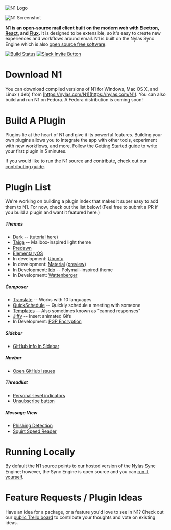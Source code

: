 ![N1 Logo](https://edgehill.s3.amazonaws.com/static/N1.png)

![N1 Screenshot](http://nylas.com/N1/images/1-1-initial-outlook-base.png)

**N1 is an open-source mail client built on the modern web with [Electron](https://github.com/atom/electron), [React](https://facebook.github.io/react/), and [Flux](https://facebook.github.io/flux/).** It is designed to be extensible, so it's easy to create new experiences and workflows around email. N1 is built on the Nylas Sync Engine which is also [open source free software](https://github.com/nylas/sync-engine).

[![Build Status](https://travis-ci.org/nylas/N1.svg?branch=master)](https://travis-ci.org/nylas/N1)
[![Slack Invite Button](http://slack-invite.nylas.com/badge.svg)](http://slack-invite.nylas.com)

# Download N1

You can download compiled versions of N1 for Windows, Mac OS X, and Linux (.deb) from [https://nylas.com/N1](https://nylas.com/N1). You can also build and run N1 on Fedora. A Fedora distribution is coming soon!

# Build A Plugin

Plugins lie at the heart of N1 and give it its powerful features. Building your own plugins allows you to integrate the app with other tools, experiment with new workflows, and more. Follow the [Getting Started guide](http://nylas.com/N1/getting-started/) to write your first plugin in 5 minutes.

If you would like to run the N1 source and contribute, check out our [contributing
guide](https://github.com/nylas/N1/blob/master/CONTRIBUTING.md).

# Plugin List
We're working on building a plugin index that makes it super easy to add them to N1. For now, check out the list below! (Feel free to submit a PR if you build a plugin and want it featured here.)

##### Themes
- [Dark](https://github.com/nylas/N1/tree/master/internal_packages/ui-dark) -- ([tutorial here](https://github.com/nylas/N1/issues/74))
- [Taiga](http://noahbuscher.github.io/N1-Taiga/) -- Mailbox-inspired light theme
- [Predawn](https://github.com/adambmedia/N1-Predawn)
- [ElementaryOS](https://github.com/edipox/elementary-nylas)
- In development: [Ubuntu](https://github.com/ahmedlhanafy/Ubuntu-Ui-Theme-for-Nylas-N1)
- In development: [Material](https://github.com/equinusocio/N1-Material) ([preview](https://twitter.com/MattiaAstorino/status/683348095770456064))
- In Development: [Ido](https://github.com/edipox/n1-ido) -- Polymail-inspired theme
- In Development: [Wattenberger](https://github.com/Wattenberger/Nylas-N1-theme)

##### Composer
- [Translate](https://github.com/nylas/N1/tree/master/internal_packages/composer-translate) -- Works with 10 languages
- [QuickSchedule](https://github.com/nylas/N1/tree/master/internal_packages/quick-schedule) -- Quickly schedule a meeting with someone
- [Templates](https://github.com/nylas/N1/tree/master/internal_packages/composer-templates) -- Also sometimes known as "canned responses"
- [Jiffy](http://noahbuscher.github.io/N1-Jiffy/) -- Insert animated Gifs
- In Development: [PGP Encryption](https://github.com/mbilker/email-pgp)

##### Sidebar
- [GitHub info in Sidebar](https://github.com/nylas/N1/tree/master/internal_packages/github-contact-card)

##### Navbar
- [Open GitHub Issues](https://github.com/nylas/N1/tree/master/internal_packages/message-view-on-github)

##### Threadlist
- [Personal-level indicators](https://github.com/nylas/N1/tree/master/internal_packages/personal-level-indicators)
- [Unsubscribe button](https://github.com/colinking/n1-unsubscribe)

##### Message View
- [Phishing Detection](https://github.com/nylas/N1/tree/master/internal_packages/phishing-detection)
- [Squirt Speed Reader](https://github.com/HarleyKwyn/squirt-reader-N1-plugin/)

# Running Locally
By default the N1 source points to our hosted version of the Nylas Sync Engine; however, the Sync Engine is open source and you can [run it yourself](https://github.com/nylas/N1/blob/master/CONTRIBUTING.md#running-against-open-source-sync-engine).

# Feature Requests / Plugin Ideas

Have an idea for a package, or a feature you'd love to see in N1? Check out our
[public Trello board](https://trello.com/b/hxsqB6vx/n1-open-source-roadmap)
to contribute your thoughts and vote on existing ideas.
